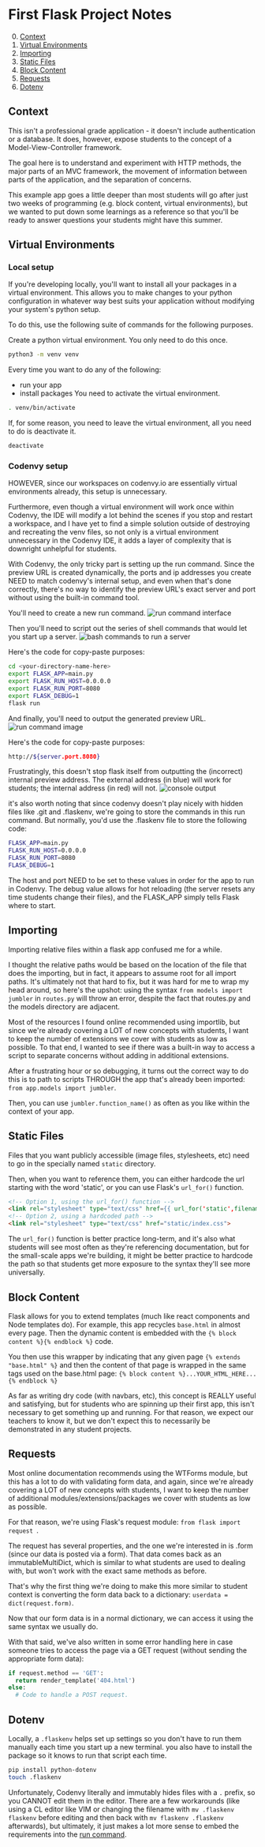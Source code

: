 # First Flask Project Notes

0. [Context](#context)
1. [Virtual Environments](#virtual-environments)
2. [Importing](#importing)
3. [Static Files](#static-files)
4. [Block Content](#block-content)
5. [Requests](#requests)
6. [Dotenv](#dotenv)

## Context

This isn't a professional grade application - it doesn't include authentication or a database. It does, however, expose students to the concept of a Model-View-Controller framework.

The goal here is to understand and experiment with HTTP methods, the major parts of an MVC framework, the movement of information between parts of the application, and the separation of concerns.

This example app goes a little deeper than most students will go after just two weeks of programming (e.g. block content, virtual environments), but we wanted to put down some learnings as a reference so that you'll be ready to answer questions your students might have this summer. 

## Virtual Environments

### Local setup

If you're developing locally, you'll want to install all your packages in a virtual environment. This allows you to make changes to your python configuration in whatever way best suits your application without modifying your system's python setup.

To do this, use the following suite of commands for the following purposes.

Create a python virtual environment. You only need to do this once.
```bash
python3 -m venv venv
```

Every time you want to do any of the following:
* run your app
* install packages
You need to activate the virtual environment.
```bash
. venv/bin/activate
```

If, for some reason, you need to leave the virtual environment, all you need to do is deactivate it.
```bash
deactivate
```

### Codenvy setup

HOWEVER, since our workspaces on codenvy.io are essentially virtual environments already, this setup is unnecessary.

Furthermore, even though a virtual environment will work once within Codenvy, the IDE will modify a lot behind the scenes if you stop and restart a workspace, and I have yet to find a simple solution outside of destroying and recreating the venv files, so not only is a virtual environment unnecessary in the Codenvy IDE, it adds a layer of complexity that is downright unhelpful for students.

With Codenvy, the only tricky part is setting up the run command. Since the preview URL is created dynamically, the ports and ip addresses you create NEED to match codenvy's internal setup, and even when that's done correctly, there's no way to identify the preview URL's exact server and port without using the built-in command tool.

You'll need to create a new run command.
![run command interface](images/command.png)


Then you'll need to script out the series of shell commands that would let you start up a server.
![bash commands to run a server](images/script.png)

Here's the code for copy-paste purposes:
```bash
cd <your-directory-name-here>
export FLASK_APP=main.py
export FLASK_RUN_HOST=0.0.0.0
export FLASK_RUN_PORT=8080
export FLASK_DEBUG=1
flask run
```

And finally, you'll need to output the generated preview URL.
![run command image](images/preview.png)

Here's the code for copy-paste purposes:
```bash
http://${server.port.8080}
```

Frustratingly, this doesn't stop flask itself from outputting the (incorrect) internal preview address. The external address (in blue) will work for students; the internal address (in red) will not.
![console output](images/preview2.png)

it's also worth noting that since codenvy doesn't play nicely with hidden files like .git and .flaskenv, we're going to store the commands in this run command. But normally, you'd use the .flaskenv file to store the following code:
```bash
FLASK_APP=main.py
FLASK_RUN_HOST=0.0.0.0
FLASK_RUN_PORT=8080
FLASK_DEBUG=1
```

The host and port NEED to be set to these values in order for the app to run in Codenvy. The debug value allows for hot reloading (the server resets any time students change their files), and the FLASK_APP simply tells Flask where to start.


## Importing

Importing relative files within a flask app confused me for a while.

I thought the relative paths would be based on the location of the file that does the importing, but in fact, it appears to assume root for all import paths. It's ultimately not that hard to fix, but it was hard for me to wrap my head around, so here's the upshot: using the syntax `from models import jumbler` in `routes.py` will throw an error, despite the fact that routes.py and the models directory are adjacent.

Most of the resources I found online recommended using importlib, but since we're already covering a LOT of new concepts with students, I want to keep the number of extensions we cover with students as low as possible. To that end, I wanted to see if there was a built-in way to access a script to separate concerns without adding in additional extensions.

After a frustrating hour or so debugging, it turns out the correct way to do this is to path to scripts THROUGH the app that's already been imported: `from app.models import jumbler`.

Then, you can use `jumbler.function_name()` as often as you like within the context of your app.  

## Static Files

Files that you want publicly accessible (image files, stylesheets, etc) need to go in the specially named `static` directory.

Then, when you want to reference them, you can either hardcode the url starting with the word 'static', or you can use Flask's `url_for()` function.

```html
<!-- Option 1, using the url_for() function -->
<link rel="stylesheet" type="text/css" href={{ url_for('static',filename='index.css') }}>
<!-- Option 2, using a hardcoded path -->
<link rel="stylesheet" type="text/css" href="static/index.css">
```

The `url_for()` function is better practice long-term, and it's also what students will see most often as they're referencing documentation, but for the small-scale apps we're building, it might be better practice to hardcode the path so that students get more exposure to the syntax they'll see more universally.

## Block Content

Flask allows for you to extend templates (much like react components and Node templates do). For example, this app recycles `base.html` in almost every page. Then the dynamic content is embedded with the `{% block content %}{% endblock %}` code.

You then use this wrapper by indicating that any given page `{% extends "base.html" %}` and then the content of that page is wrapped in the same tags used on the base.html page: `{% block content %}...YOUR_HTML_HERE...{% endblock %}`

As far as writing dry code (with navbars, etc), this concept is REALLY useful and satisfying, but for students who are spinning up their first app, this isn't necessary to get something up and running. For that reason, we expect our teachers to know it, but we don't expect this to necessarily be demonstrated in any student projects.

## Requests

Most online documentation recommends using the WTForms module, but this has a lot to do with validating form data, and again, since we're already covering a LOT of new concepts with students, I want to keep the number of additional modules/extensions/packages we cover with students as low as possible.

For that reason, we're using Flask's request module: `from flask import request
`.

The request has several properties, and the one we're interested in is .form (since our data is posted via a form). That data comes back as an immutableMultiDict, which is similar to what students are used to dealing with, but won't work with the exact same methods as before.

That's why the first thing we're doing to make this more similar to student context is converting the form data back to a dictionary: `userdata = dict(request.form)`.

Now that our form data is in a normal dictionary, we can access it using the same syntax we usually do.

With that said, we've also written in some error handling here in case someone tries to access the page via a GET request (without sending the appropriate form data):

```python
if request.method == 'GET':
  return render_template('404.html')
else:
  # Code to handle a POST request.
```

## Dotenv

Locally, a `.flaskenv` helps set up settings so you don't have to run them manually each time you start up a new terminal. you also have to install the package so it knows to run that script each time.

```bash
pip install python-dotenv
touch .flaskenv
```

Unfortunately, Codenvy literally and immutably hides files with a `.` prefix, so you CANNOT edit them in the editor. There are a few workarounds (like using a CL editor like VIM or changing the filename with `mv .flaskenv flaskenv` before editing and then back with `mv flaskenv .flaskenv` afterwards), but ultimately, it just makes a lot more sense to embed the requirements into the [run command](#codenvy-setup).

